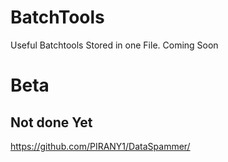 # BatchTools
Useful Batchtools Stored in one File. Coming Soon
# Beta
## Not done Yet
https://github.com/PIRANY1/DataSpammer/
